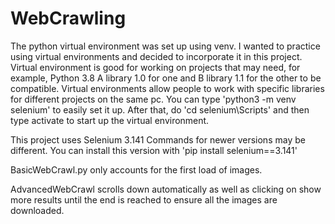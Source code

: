 # WebCrawling

The python virtual environment was set up using venv. I wanted to practice using virtual environments and decided to incorporate it in this project. Virtual environment is good for working on projects that may need, for example, Python 3.8 A library 1.0 for one and B library 1.1 for the other to be compatible. Virtual environments allow people to work with specific libraries for different projects on the same pc. You can type 'python3 -m venv selenium' to easily set it up. After that, do 'cd selenium\Scripts' and then type activate to start up the virtual environment.

This project uses Selenium 3.141
Commands for newer versions may be different. You can install this version with 'pip install selenium==3.141'

BasicWebCrawl.py only accounts for the first load of images.

AdvancedWebCrawl scrolls down automatically as well as clicking on show more results until the end is reached to ensure all the images are downloaded.
